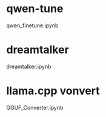 
# qwen-tune
qwen_finetune.ipynb

# dreamtalker
dreamtalker.ipynb

# llama.cpp vonvert
GGUF_Converter.ipynb

